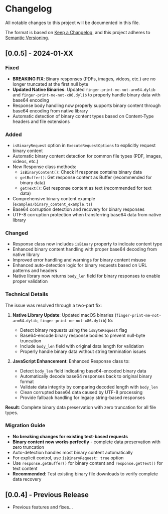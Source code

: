 # Changelog

All notable changes to this project will be documented in this file.

The format is based on [Keep a Changelog](https://keepachangelog.com/en/1.0.0/),
and this project adheres to [Semantic Versioning](https://semver.org/spec/v2.0.0.html).

## [0.0.5] - 2024-01-XX

### Fixed
- **BREAKING FIX**: Binary responses (PDFs, images, videos, etc.) are no longer truncated at the first null byte
- **Updated Native Binaries**: Updated `finger-print-me-not-arm64.dylib` and `finger-print-me-not-x86.dylib` to properly handle binary data with base64 encoding
- Response body handling now properly supports binary content through base64 encoding from native library
- Automatic detection of binary content types based on Content-Type headers and file extensions

### Added
- `isBinaryRequest` option in `ExecuteRequestOptions` to explicitly request binary content
- Automatic binary content detection for common file types (PDF, images, videos, etc.)
- New Response class methods:
  - `isBinaryContent()`: Check if response contains binary data
  - `getBuffer()`: Get response content as Buffer (recommended for binary data)
  - `getText()`: Get response content as text (recommended for text data)
- Comprehensive binary content example (`examples/binary_content_example.ts`)
- Base64 corruption detection and recovery for binary responses
- UTF-8 corruption protection when transferring base64 data from native library

### Changed
- Response class now includes `isBinary` property to indicate content type
- Enhanced binary content handling with proper base64 decoding from native library
- Improved error handling and warnings for binary content misuse
- Enhanced auto-detection logic for binary requests based on URL patterns and headers
- Native library now returns `body_len` field for binary responses to enable proper validation

### Technical Details
The issue was resolved through a two-part fix:

1. **Native Library Update**: Updated macOS binaries (`finger-print-me-not-arm64.dylib`, `finger-print-me-not-x86.dylib`) to:
   - Detect binary requests using the `isByteRequest` flag
   - Base64-encode binary response bodies to prevent null-byte truncation
   - Include `body_len` field with original data length for validation
   - Properly handle binary data without string termination issues

2. **JavaScript Enhancement**: Enhanced Response class to:
   - Detect `body_len` field indicating base64-encoded binary data
   - Automatically decode base64 responses back to original binary format
   - Validate data integrity by comparing decoded length with `body_len`
   - Clean corrupted base64 data caused by UTF-8 processing
   - Provide fallback handling for legacy string-based responses

**Result**: Complete binary data preservation with zero truncation for all file types.

### Migration Guide
- **No breaking changes for existing text-based requests**
- **Binary content now works perfectly** - complete data preservation with zero truncation
- Auto-detection handles most binary content automatically
- For explicit control, use `isBinaryRequest: true` option
- Use `response.getBuffer()` for binary content and `response.getText()` for text content
- **Recommended**: Test existing binary file downloads to verify complete data recovery

## [0.0.4] - Previous Release
- Previous features and fixes...